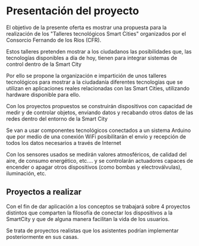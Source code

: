 # Presentación del proyecto

El objetivo de la presente oferta es mostrar una propuesta para la realización de los "Talleres tecnológicos Smart Cities" organizados por el Consorcio Fernando de los Ríos (CFR).

Estos talleres pretenden mostrar a los ciudadanos las posibilidades que, las tecnologías disponibles  a día de hoy, tienen para integrar sistemas de control dentro de la Smart City

Por ello se propone la organización e impartición de unos talleres tecnológicos para mostrar a la ciudadanía diferentes tecnologías que se utilizan en aplicaciones reales relacionadas con las Smart Cities, utilizando hardware disponible para ello.

Con los proyectos propuestos se construirán dispositivos con capacidad de medir y de controlar objetos, enviando datos y recabando otros datos de las redes dentro del entorno de la Smart City

Se van a usar componentes tecnológicos conectados a un sistema Arduino que por medio de una conexión WiFi posibilitarán el envío y recepción de todos los datos necesarios a través de Internet

Con los sensores usados se medirán valores  atmosféricos, de calidad del aire, de consumo energético, etc.... y se controlarán actuadores capaces de encender o apagar otros dispositivos (como bombas y electroválvulas), iluminación, etc.

## Proyectos a realizar

Con el fin de dar aplicación a los conceptos se trabajará sobre 4 proyectos distintos que comparten la filosofía de conectar los dispositivos a la SmartCity y que de alguna manera facilitan la vida de los usuarios.

Se trata de proyectos realistas que los asistentes podrían implementar posteriormente en sus casas.
